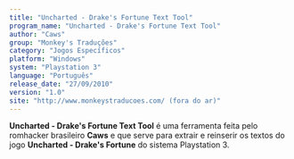```yaml
---
title: "Uncharted - Drake's Fortune Text Tool"
program_name: "Uncharted - Drake's Fortune Text Tool"
author: "Caws"
group: "Monkey's Traduções"
category: "Jogos Específicos"
platform: "Windows"
system: "Playstation 3"
language: "Português"
release_date: "27/09/2010"
version: "1.0"
site: "http://www.monkeystraducoes.com/ (fora do ar)"
---
```

<b>Uncharted - Drake's Fortune Text Tool</b> é uma ferramenta feita pelo romhacker brasileiro <b>Caws</b> e que serve para extrair e reinserir os textos do jogo <b>Uncharted - Drake's Fortune</b> do sistema Playstation 3.
